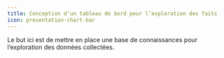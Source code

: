 ```yaml
---
title: Conception d’un tableau de bord pour l’exploration des faits
icon: presentation-chart-bar
---
```


Le but ici est de mettre en place une base de connaissances pour l’exploration des données collectées.

